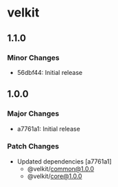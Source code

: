 # velkit

## 1.1.0

### Minor Changes

- 56dbf44: Initial release

## 1.0.0

### Major Changes

- a7761a1: Initial release

### Patch Changes

- Updated dependencies [a7761a1]
  - @velkit/common@1.0.0
  - @velkit/core@1.0.0
